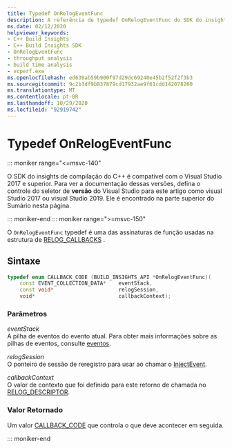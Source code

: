 ```yaml
---
title: Typedef OnRelogEventFunc
description: A referência de typedef OnRelogEventFunc do SDK do insights de compilação do C++.
ms.date: 02/12/2020
helpviewer_keywords:
- C++ Build Insights
- C++ Build Insights SDK
- OnRelogEventFunc
- throughput analysis
- build time analysis
- vcperf.exe
ms.openlocfilehash: ed639ab59b900f97d29dc69240e45b2f52f2f3b3
ms.sourcegitcommit: 9c2b3df9b837879cd17932ae9f61cdd142078260
ms.translationtype: MT
ms.contentlocale: pt-BR
ms.lasthandoff: 10/29/2020
ms.locfileid: "92919742"
---
```

# <a name="onrelogeventfunc-typedef"></a>Typedef OnRelogEventFunc

::: moniker range="<=msvc-140"

O SDK do insights de compilação do C++ é compatível com o Visual Studio 2017 e superior. Para ver a documentação dessas versões, defina o controle do seletor de **versão** do Visual Studio para este artigo como visual Studio 2017 ou visual Studio 2019. Ele é encontrado na parte superior do Sumário nesta página.

::: moniker-end
::: moniker range=">=msvc-150"

O `OnRelogEventFunc` typedef é uma das assinaturas de função usadas na estrutura de [RELOG_CALLBACKS](relog-callbacks-struct.md) .

## <a name="syntax"></a>Sintaxe

```cpp
typedef enum CALLBACK_CODE (BUILD_INSIGHTS_API *OnRelogEventFunc)(
    const EVENT_COLLECTION_DATA*    eventStack,
    const void*                     relogSession,
    void*                           callbackContext);
```

### <a name="parameters"></a>Parâmetros

*eventStack*\
A pilha de eventos do evento atual. Para obter mais informações sobre as pilhas de eventos, consulte [eventos](../event-table.md).

*relogSession*\
O ponteiro de sessão de reregistro para usar ao chamar o [InjectEvent](../functions/inject-event.md).

*callbackContext*\
O valor de contexto que foi definido para este retorno de chamada no [RELOG_DESCRIPTOR](analysis-descriptor-struct.md).

### <a name="return-value"></a>Valor Retornado

Um valor [CALLBACK_CODE](callback-code-enum.md) que controla o que deve acontecer em seguida.

::: moniker-end
